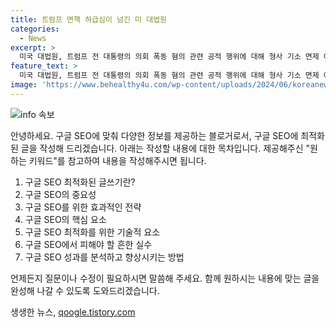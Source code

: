 ```yaml
---
title: 트럼프 면책 하급심이 넘긴 미 대법원
categories:
  - News
excerpt: >
  미국 대법원, 트럼프 전 대통령의 의회 폭동 혐의 관련 공적 행위에 대해 형사 기소 면제 여부 결정을 하급심에 넘겼다.
feature_text: >
  미국 대법원, 트럼프 전 대통령의 의회 폭동 혐의 관련 공적 행위에 대해 형사 기소 면제 여부 결정을 하급심에 넘겼다.
image: 'https://www.behealthy4u.com/wp-content/uploads/2024/06/koreanews.jpg'
---
```


<p><img src="https://www.behealthy4u.com/wp-content/uploads/2024/06/koreanews.jpg" alt="info 속보" /></p>

<p>안녕하세요. 구글 SEO에 맞춰 다양한 정보를 제공하는 블로거로서, 구글 SEO에 최적화된 글을 작성해 드리겠습니다. 아래는 작성할 내용에 대한 목차입니다. 제공해주신 "원하는 키워드"를 참고하여 내용을 작성해주시면 됩니다.</p>

<ol>
<li>구글 SEO 최적화된 글쓰기란?</li>
<li>구글 SEO의 중요성</li>
<li>구글 SEO를 위한 효과적인 전략</li>
<li>구글 SEO의 핵심 요소</li>
<li>구글 SEO 최적화를 위한 기술적 요소</li>
<li>구글 SEO에서 피해야 할 흔한 실수</li>
<li>구글 SEO 성과를 분석하고 향상시키는 방법</li>
</ol>

<p>언제든지 질문이나 수정이 필요하시면 말씀해 주세요. 함께 원하시는 내용에 맞는 글을 완성해 나갈 수 있도록 도와드리겠습니다.</p>
생생한 뉴스, <a href="https://qoogle.tistory.com" rel="dofollow">qoogle.tistory.com</a>


